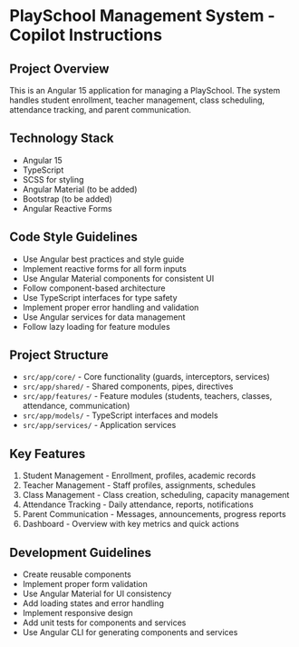 # PlaySchool Management System - Copilot Instructions

<!-- Use this file to provide workspace-specific custom instructions to Copilot. For more details, visit https://code.visualstudio.com/docs/copilot/copilot-customization#_use-a-githubcopilotinstructionsmd-file -->

## Project Overview
This is an Angular 15 application for managing a PlaySchool. The system handles student enrollment, teacher management, class scheduling, attendance tracking, and parent communication.

## Technology Stack
- Angular 15
- TypeScript
- SCSS for styling
- Angular Material (to be added)
- Bootstrap (to be added)
- Angular Reactive Forms

## Code Style Guidelines
- Use Angular best practices and style guide
- Implement reactive forms for all form inputs
- Use Angular Material components for consistent UI
- Follow component-based architecture
- Use TypeScript interfaces for type safety
- Implement proper error handling and validation
- Use Angular services for data management
- Follow lazy loading for feature modules

## Project Structure
- `src/app/core/` - Core functionality (guards, interceptors, services)
- `src/app/shared/` - Shared components, pipes, directives
- `src/app/features/` - Feature modules (students, teachers, classes, attendance, communication)
- `src/app/models/` - TypeScript interfaces and models
- `src/app/services/` - Application services

## Key Features
1. Student Management - Enrollment, profiles, academic records
2. Teacher Management - Staff profiles, assignments, schedules
3. Class Management - Class creation, scheduling, capacity management
4. Attendance Tracking - Daily attendance, reports, notifications
5. Parent Communication - Messages, announcements, progress reports
6. Dashboard - Overview with key metrics and quick actions

## Development Guidelines
- Create reusable components
- Implement proper form validation
- Use Angular Material for UI consistency
- Add loading states and error handling
- Implement responsive design
- Add unit tests for components and services
- Use Angular CLI for generating components and services
